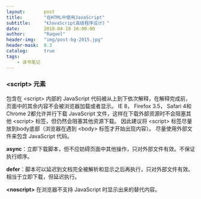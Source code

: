 ```yaml
---
layout:       post
title:        "在HTML中使用JavaScript"
subtitle:     "《JavaScript高级程序设计》"
date:         2018-04-10 16:00:00
author:       "Raquel"
header-img:   "img/post-bg-2015.jpg"
header-mask:  0.3
catalog:      true
tags:
    - 读书笔记
---
```

### \<script\> 元素

包含在 \<script\> 内部的 JavaScript 代码被从上到下依次解释，在解释完成前，页面中的其余内容不会被浏览器加载或者显示。
IE 8， Firefox 3.5， Safari 4和Chrome 2都允许并行下载 JavaScript 文件，这样在下载外部资源时不会阻塞其他 \<script\> 标签，但仍然会阻塞其他资源下载。
因此建议将 \<script\> 标签尽量放到body底部（浏览器在遇到 \<body\> 标签才开始出现内容）。
尽量使用外部文件来包含 JavaScript 代码。

**async**：立即下载脚本，但不应妨碍页面中其他操作，只对外部文件有效。不保证执行顺序。

**defer**：脚本可以延迟到文档完全被解析和显示之后再执行，只对外部文件有效。相当于立即下载，但延迟执行。

**\<noscript\>** 在浏览器不支持 JavaScript 时显示出来的替代内容。

